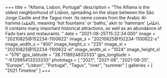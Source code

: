 +++
title = "Alfama, Lisbon, Portugal"
description = "The Alfama is the oldest neighborhood of Lisbon, spreading on the slope between the São Jorge Castle and the Tagus river. Its name comes from the Arabic Al-hamma (الحَمّة), meaning 'hot fountains' or 'baths,' akin to 'hammam' (حَمَّام). It contains many important historical attractions, as well as an abundance of Fado bars and restaurants. "
date = "2021-08-25T15:22:34.000"
image = "20210825@152234-1100622"
image_s = "20210825@152234-1100622-s"
image_width_s = "400"
image_height_s = "225"
image_xl = "20210825@152234-1100622-xl"
image_width_xl = "1024"
image_height_xl = "576"
gps_latitude = "38.7118924833333"
gps_longitude = "-9.12995413333333"
phototags = [ "2021", "2021-08", "2021-08-25", "Europe", "Lisbon", "Portugal", "Tagus", "river", "summer" ]
galleries = [ "2021 Timeline" ]
+++
